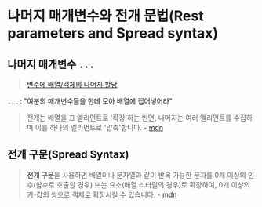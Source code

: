 # 나머지 매개변수와 전개 문법(Rest parameters and Spread syntax)

## 나머지 매개변수 `...`

> [변수에 배열/객체의 나머지 할당](23_destructuring_assignment.md#변수에-배열객체의-나머지-할당)

`...` : "여분의 매개변수들을 한데 모아 배열에 집어넣어라"

> 전개는 배열을 그 엘리먼트로 '확장'하는 반면, 나머지는 여러 엘리먼트를 수집하며 이를 하나의 엘리먼트로 '압축'합니다. - [mdn](https://developer.mozilla.org/ko/docs/Web/JavaScript/Reference/Operators/Spread_syntax#나머지_구문_(매개변수))

## 전개 구문(Spread Syntax)

> **전개 구문**을 사용하면 배열이나 문자열과 같이 반복 가능한 문자를 0개 이상의 인수(함수로 호출할 경우) 또는 요소(배열 리터럴의 경우)로 확장하여, 0개 이상의 키-값의 쌍으로 객체로 확장시킬 수 있습니다. - [mdn](https://developer.mozilla.org/ko/docs/Web/JavaScript/Reference/Operators/Spread_syntax)
